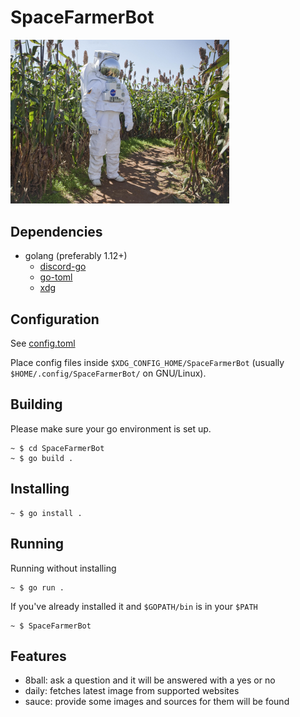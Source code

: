 # SpaceFarmerBot

<p>
<img src="https://github.com/Tusk98/SpaceFarmerBot/raw/master/spacefarmer.jpg"
     width="350">
</p>

## Dependencies
 - golang (preferably 1.12+)
   - [discord-go](https://github.com/bwmarrin/discordgo)
   - [go-toml](https://github.com/pelletier/go-toml)
   - [xdg](https://github.com/adrg/xdg)

## Configuration
See [config.toml](https://github.com/Tusk98/SpaceFarmerBot/blob/master/config/config.toml)

Place config files inside `$XDG_CONFIG_HOME/SpaceFarmerBot` (usually `$HOME/.config/SpaceFarmerBot/` on GNU/Linux).

## Building
Please make sure your go environment is set up.
```
~ $ cd SpaceFarmerBot
~ $ go build .
```

## Installing
```
~ $ go install .
```
## Running
Running without installing
```
~ $ go run .
```
If you've already installed it and `$GOPATH/bin` is in your `$PATH`
```
~ $ SpaceFarmerBot
```
## Features
 - 8ball: ask a question and it will be answered with a yes or no
 - daily: fetches latest image from supported websites
 - sauce: provide some images and sources for them will be found
